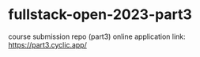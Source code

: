 # fullstack-open-2023-part3
course submission repo (part3)
online application link: https://part3.cyclic.app/
